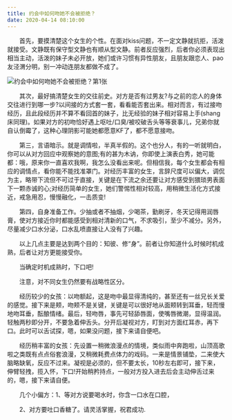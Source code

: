 ```yaml
---
title: 约会中如何吻她不会被拒绝？
date: 2020-04-14 08:10:00
---
```




　　首先，要摸清楚这个女生的个性。在面对kiss问题，不一定文静就抗拒，活泼就接受。文静既有保守型文静也有顺从型文静。前者反应强烈，后者你必须表现出相当主动，活泼的妹子未必开放，她们或许习惯有异性朋友，且朋友跟恋人、pao友泾渭分明，别一冲动连朋友都做不成了。

![约会中如何吻她不会被拒绝？第1张](/img/4e311636ce5c2afe1f34a48847a8bd4c.jpg)

　　其次，最好搞清楚女生的交往前史。对方是否有过男友?与之前的恋人的身体交往进行到哪一步?以间接的方式套一套，看看能否套出来。相对而言，有过接吻经历，且此段经历并不算不看回首的妹子，比无经验的妹子相对容易上手(shang床同理)。如果对方的初吻恰好遇上呕吐/口臭/被咬破舌头等等衰事儿，兄弟你就自认倒霉了，这种心理阴影可能她都愿意KF了，都不愿意接吻。

　　第三，言语暗示。就是调情啦，半真半假的。这个也分人，有的一听就明白，你可以从对方回应中观察她的意图;有的甚为木讷，你即使上演表白秀，她可能都：哦，原来你一直喜欢我啊，我怎么没看出来呢。但相信我，每个女生都会有相应的调情点，看你能不能找准罩门。对经历丰富的女生，言辞尺度可以偏大，调侃为主，略带下流但不可过于直接，关键是在下流之余还要让对方感受到猥琐男表面下一颗赤诚的心;对经历简单的女生，她们警惕性相对较高，用稍微生活化方式接近，戒急用忍，慢慢融化，一击质变!

　　第四，自身准备工作。少抽或者不抽烟，少喝茶，勤刷牙，冬天记得用润唇膏，使对方接近你时都能感受到相对清新的口气，不求吸引，至少不减分。另外，尽量减少口水分泌，口水乱喷直接让人没有了兴趣。

　　以上几点主要是达到两个目的：知彼、修“身”。前者让你知道什么时候时机成熟，后者让对方更能接受你。

　　当确定时机成熟时，下口吧!

　　注意，对不同女生仍然要有战略性区分。

　　经历较少的女孩：以吻额起，这是吻中最显得清纯的，甚至还有一丝兄长关爱的感觉。接下来是颊，吻颊不是关键，关键是可以很好地从面颊转到耳垂，轻而慢地吻耳垂，酝酿情绪。最后，轻吻唇，事先可轻舔唇面，使嘴唇微潮，显得温润。轻触两秒即分开，不要急着伸舌头。分开后凝视对方，盯到对方面红耳赤，再下口。此时可以舌试探，嗯，如果没问题，接下来请自便吧。

　　经历稍丰富的女孩：先设置一稍微浪漫点的情境，类似雨中奔跑啦，山顶高歌啦之类既有点点俗套浪漫，又稍微耗费点体力的戏码。一来是情景铺垫，二来使大脑略缺氧，反应不过来。凝视是必须的，但不要太长，10秒左右即可，接下来，伸臂轻拽，揽入怀，下口!开始稍矜持点，一般对方投入进去后会主动伸舌过来的，嗯，接下来请自便。

　　几个小偏方：1、等对方说要喝水时，你含一口水在口腔，

　　2、对方要吐口香糖了。请灵活掌握，祝君成功.